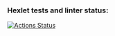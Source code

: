 ### Hexlet tests and linter status:
[![Actions Status](https://github.com/dnk530/frontend-project-lvl1/workflows/hexlet-check/badge.svg)](https://github.com/dnk530/frontend-project-lvl1/actions)